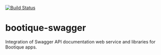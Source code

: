 [![Build Status](https://travis-ci.org/bootique/bootique-swagger.svg)](https://travis-ci.org/bootique/bootique-swagger)

# bootique-swagger

Integration of Swagger API documentation web service and libraries for Bootique apps. 



